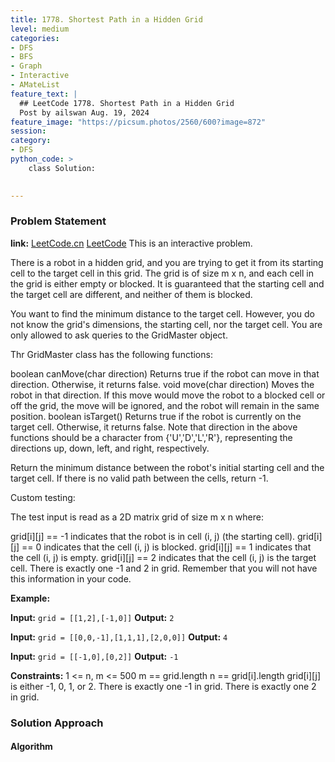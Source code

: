 ```yaml
---
title: 1778. Shortest Path in a Hidden Grid
level: medium
categories:
- DFS
- BFS
- Graph
- Interactive
- AMateList
feature_text: |
  ## LeetCode 1778. Shortest Path in a Hidden Grid
  Post by ailswan Aug. 19, 2024
feature_image: "https://picsum.photos/2560/600?image=872"
session: 
category:
- DFS
python_code: >
    class Solution:
   

---
```


### Problem Statement
**link:**
[LeetCode.cn](https://leetcode.cn/problems/shortest-path-in-a-hidden-grid/)
[LeetCode](https://leetcode.com/problems/shortest-path-in-a-hidden-grid/)
This is an interactive problem.

There is a robot in a hidden grid, and you are trying to get it from its starting cell to the target cell in this grid. The grid is of size m x n, and each cell in the grid is either empty or blocked. It is guaranteed that the starting cell and the target cell are different, and neither of them is blocked.

You want to find the minimum distance to the target cell. However, you do not know the grid's dimensions, the starting cell, nor the target cell. You are only allowed to ask queries to the GridMaster object.

Thr GridMaster class has the following functions:

boolean canMove(char direction) Returns true if the robot can move in that direction. Otherwise, it returns false.
void move(char direction) Moves the robot in that direction. If this move would move the robot to a blocked cell or off the grid, the move will be ignored, and the robot will remain in the same position.
boolean isTarget() Returns true if the robot is currently on the target cell. Otherwise, it returns false.
Note that direction in the above functions should be a character from {'U','D','L','R'}, representing the directions up, down, left, and right, respectively.

Return the minimum distance between the robot's initial starting cell and the target cell. If there is no valid path between the cells, return -1.

Custom testing:

The test input is read as a 2D matrix grid of size m x n where:

grid[i][j] == -1 indicates that the robot is in cell (i, j) (the starting cell).
grid[i][j] == 0 indicates that the cell (i, j) is blocked.
grid[i][j] == 1 indicates that the cell (i, j) is empty.
grid[i][j] == 2 indicates that the cell (i, j) is the target cell.
There is exactly one -1 and 2 in grid. Remember that you will not have this information in your code.

**Example:**

**Input:** `grid = [[1,2],[-1,0]]`
**Output:** `2`

**Input:** `grid = [[0,0,-1],[1,1,1],[2,0,0]]`
**Output:** `4`

**Input:** `grid = [[-1,0],[0,2]]`
**Output:** `-1`


**Constraints:**
1 <= n, m <= 500
m == grid.length
n == grid[i].length
grid[i][j] is either -1, 0, 1, or 2.
There is exactly one -1 in grid.
There is exactly one 2 in grid.

### Solution Approach
 
#### Algorithm
 